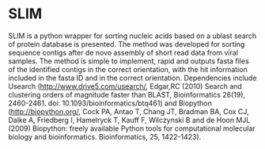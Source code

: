 # SLIM
SLIM is a python wrapper for sorting nucleic acids based on a ublast search of protein database is presented. The method was developed for sorting sequence contigs after de novo assembly of short read data from viral samples. The method is simple to implement, rapid and outputs fasta files of the identified contigs in the correct orientation, with the hit information included in the fasta ID and in the correct orientation. Dependencies include Usearch (http://www.drive5.com/usearch/, Edgar,RC (2010) Search and clustering orders of magnitude faster than BLAST, Bioinformatics 26(19), 2460-2461. doi: 10.1093/bioinformatics/btq461) and Biopython (http://biopython.org/, Cock PA, Antao T, Chang JT, Bradman BA, Cox CJ, Dalke A, Friedberg I, Hamelryck T, Kauff F, Wilczynski B and de Hoon MJL (2009) Biopython: freely available Python tools for computational molecular biology and bioinformatics. Bioinformatics, 25, 1422-1423).
